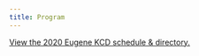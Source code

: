 ```yaml
---
title: Program
---
```

<a id="sched-embed" href="https://2020eugenekcd.sched.com/">View the 2020 Eugene KCD schedule &amp; directory.</a><script type="text/javascript" src="https://2020eugenekcd.sched.com/js/embed.js"></script>
